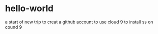 # hello-world
a start of new trip
to creat a github account to use cloud 9
to install ss on cound 9
